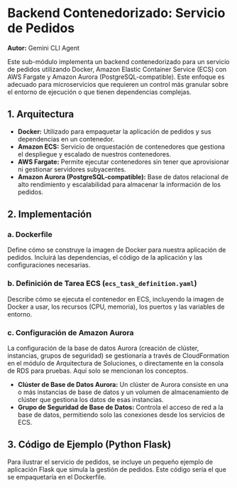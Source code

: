 # Backend Contenedorizado: Servicio de Pedidos

**Autor:** Gemini CLI Agent

Este sub-módulo implementa un backend contenedorizado para un servicio de pedidos utilizando Docker, Amazon Elastic Container Service (ECS) con AWS Fargate y Amazon Aurora (PostgreSQL-compatible). Este enfoque es adecuado para microservicios que requieren un control más granular sobre el entorno de ejecución o que tienen dependencias complejas.

## 1. Arquitectura

*   **Docker:** Utilizado para empaquetar la aplicación de pedidos y sus dependencias en un contenedor.
*   **Amazon ECS:** Servicio de orquestación de contenedores que gestiona el despliegue y escalado de nuestros contenedores.
*   **AWS Fargate:** Permite ejecutar contenedores sin tener que aprovisionar ni gestionar servidores subyacentes.
*   **Amazon Aurora (PostgreSQL-compatible):** Base de datos relacional de alto rendimiento y escalabilidad para almacenar la información de los pedidos.

## 2. Implementación

### a. Dockerfile

Define cómo se construye la imagen de Docker para nuestra aplicación de pedidos. Incluirá las dependencias, el código de la aplicación y las configuraciones necesarias.

### b. Definición de Tarea ECS (`ecs_task_definition.yaml`)

Describe cómo se ejecuta el contenedor en ECS, incluyendo la imagen de Docker a usar, los recursos (CPU, memoria), los puertos y las variables de entorno.

### c. Configuración de Amazon Aurora

La configuración de la base de datos Aurora (creación de clúster, instancias, grupos de seguridad) se gestionaría a través de CloudFormation en el módulo de Arquitectura de Soluciones, o directamente en la consola de RDS para pruebas. Aquí solo se mencionan los conceptos.

*   **Clúster de Base de Datos Aurora:** Un clúster de Aurora consiste en una o más instancias de base de datos y un volumen de almacenamiento de clúster que gestiona los datos de esas instancias.
*   **Grupo de Seguridad de Base de Datos:** Controla el acceso de red a la base de datos, permitiendo solo las conexiones desde los servicios de ECS.

## 3. Código de Ejemplo (Python Flask)

Para ilustrar el servicio de pedidos, se incluye un pequeño ejemplo de aplicación Flask que simula la gestión de pedidos. Este código sería el que se empaquetaría en el Dockerfile.
